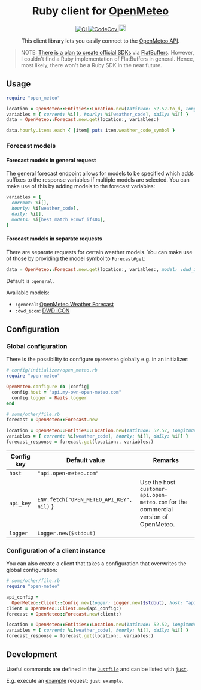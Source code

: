 <h1 align="center">
  Ruby client for <a href="https://github.com/open-meteo/open-meteo">OpenMeteo</a>
</h1>

<p align="center">
  <a href="https://github.com/open-meteo-ruby/open-meteo-ruby/actions?query=branch%3Amain+">
    <img alt="CI" src="https://github.com/open-meteo-ruby/open-meteo-ruby/actions/workflows/ci.yml/badge.svg" \>
  </a>
  <a href="https://codecov.io/gh/open-meteo-ruby/open-meteo-ruby">
    <img alt="CodeCov" src="https://codecov.io/gh/open-meteo-ruby/open-meteo-ruby/branch/main/graph/badge.svg?token=V5HKH4C2BA" \>
  </a>
  <a href="https://rubygems.org/gems/open-meteo">
    <img src="https://badge.fury.io/rb/open-meteo.svg" alt="Gem Version" height="18">
  </a>
</p>

<p align="center">
  This client library lets you easily connect to the <a href="https://open-meteo.com/">OpenMeteo API</a>.
</p>

> NOTE: [There is a plan to create official SDKs](https://github.com/open-meteo/open-meteo-website/issues/40) via [FlatBuffers](https://flatbuffers.dev/). However, I couldn't find a Ruby implementation of FlatBuffers in general. Hence, most likely, there won't be a Ruby SDK in the near future.

## Usage

```ruby
require "open_meteo"

location = OpenMeteo::Entities::Location.new(latitude: 52.52.to_d, longitude: 13.41.to_d)
variables = { current: %i[], hourly: %i[weather_code], daily: %i[] }
data = OpenMeteo::Forecast.new.get(location:, variables:)

data.hourly.items.each { |item| puts item.weather_code_symbol }
```

### Forecast models

#### Forecast models in general request

The general forecast endpoint allows for models to be specified which adds suffixes to the response variables if multiple models are selected. You can make use of this by adding models to the forecast variables:

```ruby
variables = {
  current: %i[],
  hourly: %i[weather_code],
  daily: %i[],
  models: %i[best_match ecmwf_ifs04],
}
```

#### Forecast models in separate requests

There are separate requests for certain weather models. You can make use of those by providing the model symbol to `Forecast#get`:

```ruby
data = OpenMeteo::Forecast.new.get(location:, variables:, model: :dwd_icon)
```

Default is `:general`.

Available models:

- `:general`: [OpenMeteo Weather Forecast](https://open-meteo.com/en/docs)
- `:dwd_icon`: [DWD ICON](https://open-meteo.com/en/docs/dwd-api)

## Configuration

### Global configuration

There is the possibility to configure `OpenMeteo` globally e.g. in an initializer:

```ruby
# config/initializer/open_meteo.rb
require "open-meteo"

OpenMeteo.configure do |config|
  config.host = "api.my-own-open-meteo.com"
  config.logger = Rails.logger
end
```

```ruby
# some/other/file.rb
forecast = OpenMeteo::Forecast.new

location = OpenMeteo::Entities::Location.new(latitude: 52.52, longitude: 13.41)
variables = { current: %i[weather_code], hourly: %i[], daily: %i[] }
forecast_response = forecast.get(location:, variables:)
```

| Config key | Default value                            | Remarks                                                                             |
| ---------- | ---------------------------------------- | ----------------------------------------------------------------------------------- |
| `host`     | `"api.open-meteo.com"`                   |                                                                                     |
| `api_key`  | `ENV.fetch("OPEN_METEO_API_KEY", nil)` } | Use the host `customer-api.open-meteo.com` for the commercial version of OpenMeteo. |
| `logger`   | `Logger.new($stdout)`                    |                                                                                     |

### Configuration of a client instance

You can also create a client that takes a configuration that overwrites the global configuration:

```ruby
# some/other/file.rb
require "open-meteo"

api_config =
  OpenMeteo::Client::Config.new(logger: Logger.new($stdout), host: "api.my-own-open-meteo.com")
client = OpenMeteo::Client.new(api_config:)
forecast = OpenMeteo::Forecast.new(client:)

location = OpenMeteo::Entities::Location.new(latitude: 52.52, longitude: 13.41)
variables = { current: %i[weather_code], hourly: %i[], daily: %i[] }
forecast_response = forecast.get(location:, variables:)
```

## Development

Useful commands are defined in the [`Justfile`](Justfile) and can be listed with [`just`](https://github.com/casey/just).

E.g. execute an [example](example.rb) request: `just example`.
